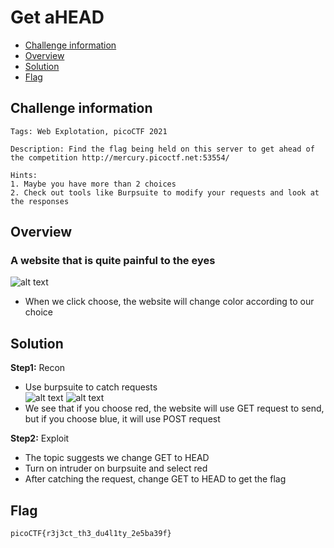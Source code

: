# Get aHEAD
- [Challenge information](#challenge-information)
- [Overview](#overview)
- [Solution](#solution)
- [Flag](#flag)
## Challenge information
```text
Tags: Web Explotation, picoCTF 2021

Description: Find the flag being held on this server to get ahead of the competition http://mercury.picoctf.net:53554/

Hints: 
1. Maybe you have more than 2 choices
2. Check out tools like Burpsuite to modify your requests and look at the responses
```
## Overview
###  A website that is quite painful to the eyes
![alt text](/CTF/picoCTF/Static/Images/Get_aHEad/image1.png)  
* When we click choose, the website will change color according to our choice
## Solution
**Step1:** Recon    
* Use burpsuite to catch requests  
![alt text](/CTF/picoCTF/Static/Images/Get_aHEad/image2.png)
![alt text](/CTF/picoCTF/Static/Images/Get_aHEad/image3.png)  
* We see that if you choose red, the website will use GET request to send, but if you choose blue, it will use POST request  

**Step2:** Exploit  
* The topic suggests we change GET to HEAD  
* Turn on intruder on burpsuite and select red  
* After catching the request, change GET to HEAD to get the flag
## Flag
`picoCTF{r3j3ct_th3_du4l1ty_2e5ba39f}`